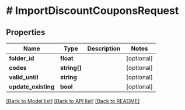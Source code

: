 # # ImportDiscountCouponsRequest

## Properties

Name | Type | Description | Notes
------------ | ------------- | ------------- | -------------
**folder_id** | **float** |  | [optional]
**codes** | **string[]** |  | [optional]
**valid_until** | **string** |  | [optional]
**update_existing** | **bool** |  | [optional]

[[Back to Model list]](../../README.md#models) [[Back to API list]](../../README.md#endpoints) [[Back to README]](../../README.md)
